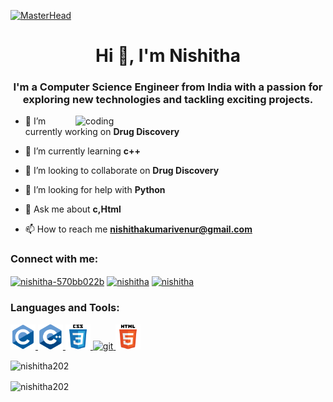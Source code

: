 
[![MasterHead](  https://cdn.dribbble.com/users/1292677/screenshots/6139167/avento.gif)](https://rishavchanda.io)
<h1 align="center">Hi 👋, I'm Nishitha</h1>
<h3 align="center">I'm a Computer Science Engineer from India with a passion for exploring new technologies and tackling exciting projects.</h3>
<img align="right" alt="coding" width="400" src="https://tse3.mm.bing.net/th?id=OIP.C-KMGT-_yzhdSNPkaI6sLQHaF7&pid=Api&P=0&h=180">



- 🔭 I’m currently working on **Drug Discovery**

- 🌱 I’m currently learning **c++**

- 👯 I’m looking to collaborate on **Drug Discovery**

- 🤝 I’m looking for help with **Python**

- 💬 Ask me about **c,Html**

- 📫 How to reach me **nishithakumarivenur@gmail.com**

<h3 align="left">Connect with me:</h3>
<p align="left">
<a href="https://linkedin.com/in/nishitha-570bb022b" target="blank"><img align="center" src="https://raw.githubusercontent.com/rahuldkjain/github-profile-readme-generator/master/src/images/icons/Social/linked-in-alt.svg" alt="nishitha-570bb022b" height="30" width="40" /></a>
<a href="https://instagram.com/nishitha" target="blank"><img align="center" src="https://raw.githubusercontent.com/rahuldkjain/github-profile-readme-generator/master/src/images/icons/Social/instagram.svg" alt="nishitha" height="30" width="40" /></a>
<a href="https://www.hackerrank.com/nishitha" target="blank"><img align="center" src="https://raw.githubusercontent.com/rahuldkjain/github-profile-readme-generator/master/src/images/icons/Social/hackerrank.svg" alt="nishitha" height="30" width="40" /></a>
</p>

<h3 align="left">Languages and Tools:</h3>
<p align="left"> <a href="https://www.cprogramming.com/" target="_blank" rel="noreferrer"> <img src="https://raw.githubusercontent.com/devicons/devicon/master/icons/c/c-original.svg" alt="c" width="40" height="40"/> </a> <a href="https://www.w3schools.com/cpp/" target="_blank" rel="noreferrer"> <img src="https://raw.githubusercontent.com/devicons/devicon/master/icons/cplusplus/cplusplus-original.svg" alt="cplusplus" width="40" height="40"/> </a> <a href="https://www.w3schools.com/css/" target="_blank" rel="noreferrer"> <img src="https://raw.githubusercontent.com/devicons/devicon/master/icons/css3/css3-original-wordmark.svg" alt="css3" width="40" height="40"/> </a> <a href="https://git-scm.com/" target="_blank" rel="noreferrer"> <img src="https://www.vectorlogo.zone/logos/git-scm/git-scm-icon.svg" alt="git" width="40" height="40"/> </a> <a href="https://www.w3.org/html/" target="_blank" rel="noreferrer"> <img src="https://raw.githubusercontent.com/devicons/devicon/master/icons/html5/html5-original-wordmark.svg" alt="html5" width="40" height="40"/> </a> </p>

<p><img align="center" src="https://github-readme-stats.vercel.app/api/top-langs?username=nishitha202&show_icons=true&locale=en&layout=compact" alt="nishitha202" /></p>

<p><img align="center" src="https://github-readme-streak-stats.herokuapp.com/?user=nishitha202&" alt="nishitha202" /></p>
